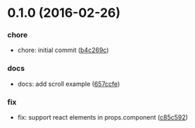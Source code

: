 <a name="0.1.0"></a>
# 0.1.0 (2016-02-26)


### chore

* chore: initial commit ([b4c269c](https://github.com/marionebl/react-jogwheel/commit/b4c269c))

### docs

* docs: add scroll example ([657ccfe](https://github.com/marionebl/react-jogwheel/commit/657ccfe))

### fix

* fix: support react elements in props.component ([c85c592](https://github.com/marionebl/react-jogwheel/commit/c85c592))



